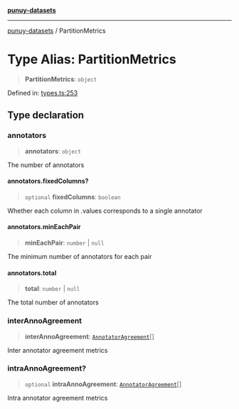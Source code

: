 [**punuy-datasets**](../README.md)

***

[punuy-datasets](../README.md) / PartitionMetrics

# Type Alias: PartitionMetrics

> **PartitionMetrics**: `object`

Defined in: [types.ts:253](https://github.com/andrefs/punuy-datasets/blob/4f4a939211d2cce016e60a187467f8bafbe5c3b7/src/lib/types.ts#L253)

## Type declaration

### annotators

> **annotators**: `object`

The number of annotators

#### annotators.fixedColumns?

> `optional` **fixedColumns**: `boolean`

Whether each column in .values corresponds to a single annotator

#### annotators.minEachPair

> **minEachPair**: `number` \| `null`

The minimum number of annotators for each pair

#### annotators.total

> **total**: `number` \| `null`

The total number of annotators

### interAnnoAgreement

> **interAnnoAgreement**: [`AnnotatorAgreement`](AnnotatorAgreement.md)[]

Inter annotator agreement metrics

### intraAnnoAgreement?

> `optional` **intraAnnoAgreement**: [`AnnotatorAgreement`](AnnotatorAgreement.md)[]

Intra annotator agreement metrics
